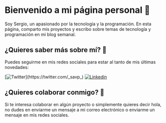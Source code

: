 # Bienvenido a mi página personal 🎉

<!-- Imagen de portada -->

Soy Sergio, un apasionado por la tecnología y la programación. En esta página, comparto mis proyectos y escribo sobre temas de tecnología y programación en mi blog semanal. 

<!-- ## Proyectos Destacados 🚀

### Nombre del proyecto 1

![Proyecto 1](https://i.imgur.com/mYghUjf.png)

Una descripción corta y atractiva de tu proyecto 1.

### Nombre del proyecto 2

![Proyecto 2](https://i.imgur.com/mYghUjf.png)

Una descripción corta y atractiva de tu proyecto 2. -->

<!-- ## Blog semanal 📝

Aquí te muestro los últimos artículos de mi blog semanal:

- [Título del artículo 1](enlace al artículo 1)
- [Título del artículo 2](enlace al artículo 2)
- [Título del artículo 3](enlace al artículo 3) -->

## ¿Quieres saber más sobre mí? 🤔

Puedes seguirme en mis redes sociales para estar al tanto de mis últimas novedades:

[![Twitter](https://img.shields.io/badge/-Twitter-1ca0f1?style=flat-square&logo=Twitter&logoColor=white&link=https://twitter.com/_savp_)](https://twitter.com/_savp_)  [![Linkedin](https://img.shields.io/badge/-LinkedIn-0077B5?style=flat-square&logo=Linkedin&logoColor=white&link=https://www.linkedin.com/in/sergiovperalta/)](https://www.linkedin.com/in/sergiovperalta/)  


## ¿Quieres colaborar conmigo? 🤝

Si te interesa colaborar en algún proyecto o simplemente quieres decir hola, no dudes en enviarme un mensaje a mi correo electrónico o enviarme un mensaje en mis redes sociales. 
